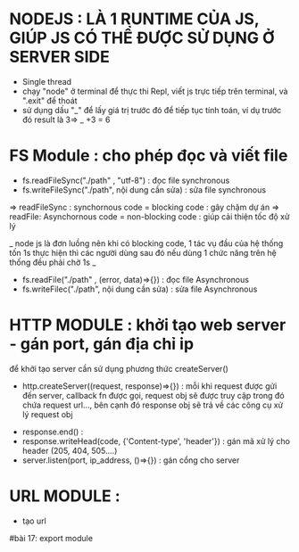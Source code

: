 # NODEJS : LÀ 1 RUNTIME CỦA JS, GIÚP JS CÓ THỂ ĐƯỢC SỬ DỤNG Ở SERVER SIDE

- Single thread
- chạy "node" ở terminal để thực thi Repl, viết js trực tiếp trên terminal, và ".exit" để thoát
- sử dụng dấu "_" để lấy giá trị trước đó để tiếp tục tính toán, ví dụ trước đó result là 3=> _ +3 = 6

# FS Module : cho phép đọc và viết file

- fs.readFileSync("./path" , "utf-8") : đọc file synchronous
- fs.writeFileSync("./path", nội dung cần sửa) : sửa file synchronous

=> readFileSync : synchornous code = blocking code : gây chậm dự án
=> readFile: Asynchornous code = non-blocking code : giúp cải thiện tốc độ xử lý

_ node js là đơn luồng nên khi có blocking code, 1 tác vụ đầu của hệ thống tốn 1s thực hiện thì các người dùng sau đó nếu dùng 1 chức năng trên hệ thống đều phải chờ 1s _

- fs.readFile("./path" , (error, data)=>{}) : đọc file Asynchronous
- fs.writeFilec("./path", nội dung cần sửa) : sửa file Asynchronous

# HTTP MODULE : khởi tạo web server - gán port, gán địa chỉ ip
để khởi tạo server cần sử dụng phương thức createServer()
- http.createServer((request, response)=>{}) : mỗi khi request được gửi đến server, callback fn được gọi, request obj sẽ được truy cập trong đó chứa request url..., bên cạnh đó response obj sẽ trả về các công cụ xử lý request obj

* response.end() :
* response.writeHead(code, {'Content-type', 'header'}) : gán mã xử lý cho header (205, 404, 505....)
* server.listen(port, ip_address, ()=>{}) : gán cổng cho server

# URL MODULE :

- tạo url

#bài 17: export module 